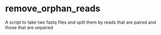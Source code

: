 # remove_orphan_reads
A script to take two fastq files and split them by reads that are paired and those that are unpaired
